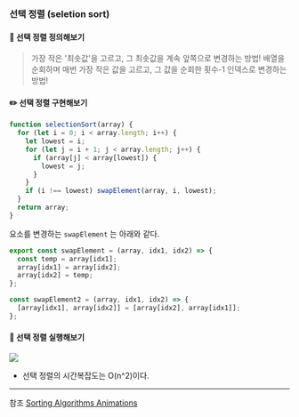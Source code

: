 ### 선택 정렬 (seletion sort)

#### 📍 선택 정렬 정의해보기

> 가장 작은 '최솟값'을 고르고, 그 최솟값을 계속 앞쪽으로 변경하는 방법!
> 배열을 순회하며 매번 가장 작은 값을 고르고, 그 값을 순회한 횟수-1 인덱스로 변경하는 방법!

#### ✏️ 선택 정렬 구현해보기

```js
function selectionSort(array) {
  for (let i = 0; i < array.length; i++) {
    let lowest = i;
    for (let j = i + 1; j < array.length; j++) {
      if (array[j] < array[lowest]) {
        lowest = j;
      }
    }
    if (i !== lowest) swapElement(array, i, lowest);
  }
  return array;
}
```

요소를 변경하는 `swapElement` 는 아래와 같다.

```js
export const swapElement = (array, idx1, idx2) => {
  const temp = array[idx1];
  array[idx1] = array[idx2];
  array[idx2] = temp;
};

const swapElement2 = (array, idx1, idx2) => {
  [array[idx1], array[idx2]] = [array[idx2], array[idx1]];
};
```

#### 🔫 선택 정렬 실행해보기

![](https://velog.velcdn.com/images/serin13/post/f7eaa931-5040-45bc-bedf-0a9bdc8a182c/image.gif)

- 선택 정렬의 시간복잡도는 O(n^2)이다.

---

참조
[Sorting Algorithms Animations](https://www.toptal.com/developers/sorting-algorithms)
